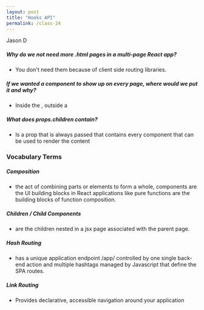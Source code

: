 ```yaml
---
layout: post
title: "Hooks API"
permalink: /class-24
---
```

Jason D

##### Why do we not need more .html pages in a multi-page React app?
* You don't need them because of client side routing libraries.

##### If we wanted a component to show up on every page, where would we put it and why?
* Inside the <BrowserRouter />, outside a <Route />

##### What does props.children contain?
* Is a prop that is always passed that contains every component that can be used to render the content

### Vocabulary Terms

##### Composition
* the act of combining parts or elements to form a whole, components are the UI building blocks in React applications like pure functions are the building blocks of function composition.

##### Children / Child Components
* are the children nested in a jsx page associated with the parent page.

##### Hash Routing
* has a unique application endpoint /app/ controlled by one single back-end action and multiple hashtags managed by Javascript that define the SPA routes.

##### Link Routing
* Provides declarative, accessible navigation around your application
